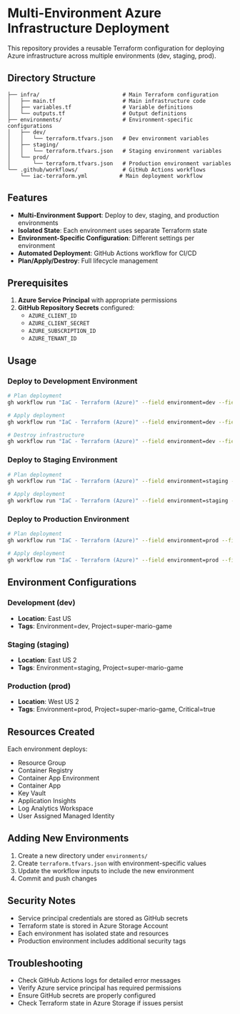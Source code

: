 # Multi-Environment Azure Infrastructure Deployment

This repository provides a reusable Terraform configuration for deploying Azure infrastructure across multiple environments (dev, staging, prod).

## Directory Structure

```
├── infra/                          # Main Terraform configuration
│   ├── main.tf                     # Main infrastructure code
│   ├── variables.tf                # Variable definitions
│   └── outputs.tf                  # Output definitions
├── environments/                   # Environment-specific configurations
│   ├── dev/
│   │   └── terraform.tfvars.json   # Dev environment variables
│   ├── staging/
│   │   └── terraform.tfvars.json   # Staging environment variables
│   └── prod/
│       └── terraform.tfvars.json   # Production environment variables
└── .github/workflows/              # GitHub Actions workflows
    └── iac-terraform.yml          # Main deployment workflow
```

## Features

- **Multi-Environment Support**: Deploy to dev, staging, and production environments
- **Isolated State**: Each environment uses separate Terraform state
- **Environment-Specific Configuration**: Different settings per environment
- **Automated Deployment**: GitHub Actions workflow for CI/CD
- **Plan/Apply/Destroy**: Full lifecycle management

## Prerequisites

1. **Azure Service Principal** with appropriate permissions
2. **GitHub Repository Secrets** configured:
   - `AZURE_CLIENT_ID`
   - `AZURE_CLIENT_SECRET`
   - `AZURE_SUBSCRIPTION_ID`
   - `AZURE_TENANT_ID`

## Usage

### Deploy to Development Environment

```bash
# Plan deployment
gh workflow run "IaC - Terraform (Azure)" --field environment=dev --field action=plan

# Apply deployment
gh workflow run "IaC - Terraform (Azure)" --field environment=dev --field action=apply

# Destroy infrastructure
gh workflow run "IaC - Terraform (Azure)" --field environment=dev --field action=destroy
```

### Deploy to Staging Environment

```bash
# Plan deployment
gh workflow run "IaC - Terraform (Azure)" --field environment=staging --field action=plan

# Apply deployment
gh workflow run "IaC - Terraform (Azure)" --field environment=staging --field action=apply
```

### Deploy to Production Environment

```bash
# Plan deployment
gh workflow run "IaC - Terraform (Azure)" --field environment=prod --field action=plan

# Apply deployment
gh workflow run "IaC - Terraform (Azure)" --field environment=prod --field action=apply
```

## Environment Configurations

### Development (dev)
- **Location**: East US
- **Tags**: Environment=dev, Project=super-mario-game

### Staging (staging)
- **Location**: East US 2
- **Tags**: Environment=staging, Project=super-mario-game

### Production (prod)
- **Location**: West US 2
- **Tags**: Environment=prod, Project=super-mario-game, Critical=true

## Resources Created

Each environment deploys:
- Resource Group
- Container Registry
- Container App Environment
- Container App
- Key Vault
- Application Insights
- Log Analytics Workspace
- User Assigned Managed Identity

## Adding New Environments

1. Create a new directory under `environments/`
2. Create `terraform.tfvars.json` with environment-specific values
3. Update the workflow inputs to include the new environment
4. Commit and push changes

## Security Notes

- Service principal credentials are stored as GitHub secrets
- Terraform state is stored in Azure Storage Account
- Each environment has isolated state and resources
- Production environment includes additional security tags

## Troubleshooting

- Check GitHub Actions logs for detailed error messages
- Verify Azure service principal has required permissions
- Ensure GitHub secrets are properly configured
- Check Terraform state in Azure Storage if issues persist
